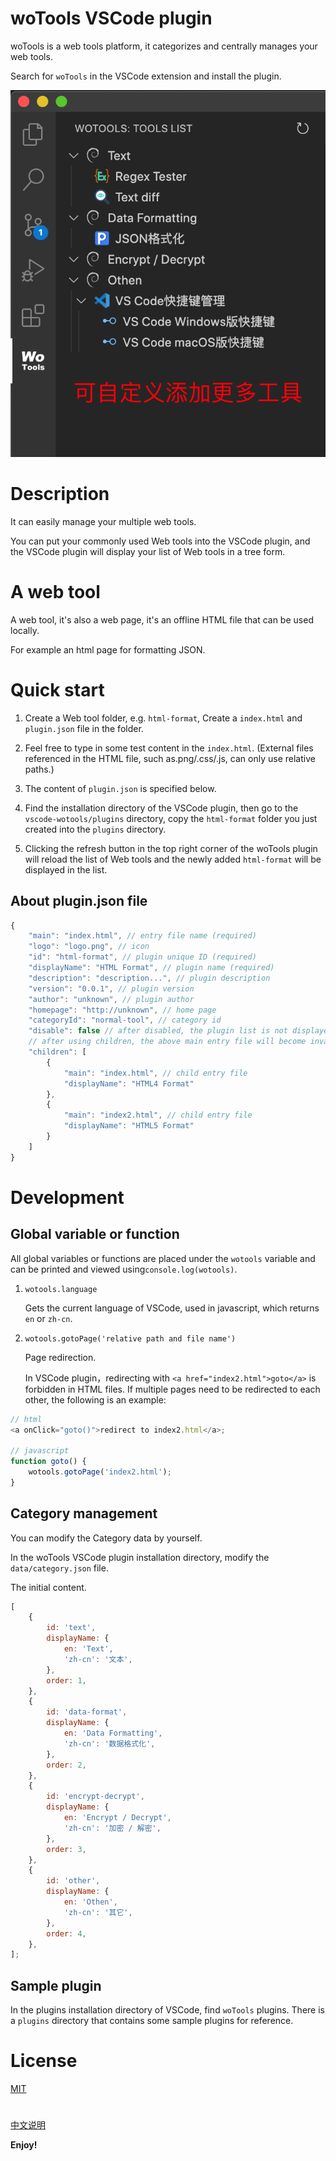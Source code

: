 # woTools VSCode plugin

woTools is a web tools platform, it categorizes and centrally manages your web tools.

Search for `woTools` in the VSCode extension and install the plugin.

![image](screenshots/main.png)

# Description

It can easily manage your multiple web tools.

You can put your commonly used Web tools into the VSCode plugin, and the VSCode plugin will display your list of Web tools in a tree form.

# A web tool

A web tool, it's also a web page, it's an offline HTML file that can be used locally.

For example an html page for formatting JSON.

# Quick start

1. Create a Web tool folder, e.g. `html-format`, Create a `index.html` and `plugin.json` file in the folder.

2. Feel free to type in some test content in the `index.html`. (External files referenced in the HTML file, such as.png/.css/.js, can only use relative paths.)

3. The content of `plugin.json` is specified below.

4. Find the installation directory of the VSCode plugin, then go to the `vscode-wotools/plugins` directory, copy the `html-format` folder you just created into the `plugins` directory.

5. Clicking the refresh button in the top right corner of the woTools plugin will reload the list of Web tools and the newly added `html-format` will be displayed in the list.

## About plugin.json file

```javascript
{
    "main": "index.html", // entry file name (required)
    "logo": "logo.png", // icon
    "id": "html-format", // plugin unique ID (required)
    "displayName": "HTML Format", // plugin name (required)
    "description": "description...", // plugin description
    "version": "0.0.1", // plugin version
    "author": "unknown", // plugin author
    "homepage": "http://unknown", // home page
    "categoryId": "normal-tool", // category id
    "disable": false // after disabled, the plugin list is not displayed
    // after using children, the above main entry file will become invalid
    "children": [
        {
            "main": "index.html", // child entry file
            "displayName": "HTML4 Format"
        },
        {
            "main": "index2.html", // child entry file
            "displayName": "HTML5 Format"
        }
    ]
}
```

# Development

## Global variable or function

All global variables or functions are placed under the `wotools` variable and can be printed and viewed using`console.log(wotools)`.

1. `wotools.language`

    Gets the current language of VSCode, used in javascript, which returns `en` or `zh-cn`.

2. `wotools.gotoPage('relative path and file name')`

    Page redirection.

    In VSCode plugin，redirecting with `<a href="index2.html">goto</a>` is forbidden in HTML files.
    If multiple pages need to be redirected to each other, the following is an example:

```javascript
// html
<a onClick="goto()">redirect to index2.html</a>;

// javascript
function goto() {
    wotools.gotoPage('index2.html');
}
```

## Category management

You can modify the Category data by yourself.

In the woTools VSCode plugin installation directory, modify the `data/category.json` file.

The initial content.

```javascript
[
    {
        id: 'text',
        displayName: {
            en: 'Text',
            'zh-cn': '文本',
        },
        order: 1,
    },
    {
        id: 'data-format',
        displayName: {
            en: 'Data Formatting',
            'zh-cn': '数据格式化',
        },
        order: 2,
    },
    {
        id: 'encrypt-decrypt',
        displayName: {
            en: 'Encrypt / Decrypt',
            'zh-cn': '加密 / 解密',
        },
        order: 3,
    },
    {
        id: 'other',
        displayName: {
            en: 'Othen',
            'zh-cn': '其它',
        },
        order: 4,
    },
];
```

## Sample plugin

In the plugins installation directory of VSCode, find `woTools` plugins. There is a `plugins` directory that contains some sample plugins for reference.

# License

[MIT](LICENSE)

#

[中文说明](README.zh-CN.md)

**Enjoy!**
